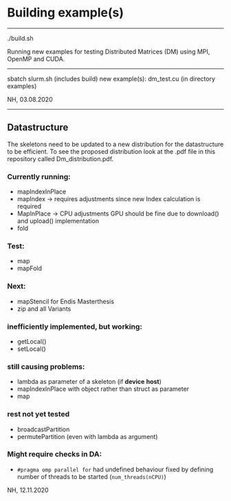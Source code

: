 # Building example(s)

____________________________________

./build.sh

Running new examples for testing Distributed Matrices (DM)
using MPI, OpenMP and CUDA.
__________________________________________________________

sbatch slurm.sh  (includes build)
new example(s): dm_test.cu  (in directory examples)

NH, 03.08.2020
******************************************************

## Datastructure

The skeletons need to be updated to a new distribution for the datastructure to be efficient. To see the proposed distribution look at the .pdf file in this repository called Dm_distribution.pdf. 

### Currently running:
* mapIndexInPlace
* mapIndex -> requires adjustments since new Index calculation is required
* MapInPlace -> CPU adjustments GPU should be fine due to download() and upload() implementation
* fold

### Test:
* map
* mapFold

### Next:
* mapStencil for Endis Masterthesis
* zip and all Variants


### inefficiently implemented, but working:
* getLocal()
* setLocal()

### still causing problems:
* lambda as parameter of a skeleton (if __device__ __host__)
* mapIndexInPlace with object rather than struct as parameter
* map

### rest not yet tested

* broadcastPartition
* permutePartition (even with lambda as argument)

### Might require checks in DA:
*   `#pragma omp parallel for` had undefined behaviour fixed by defining number of threads to be started (`num_threads(nCPU)`)

NH, 12.11.2020
